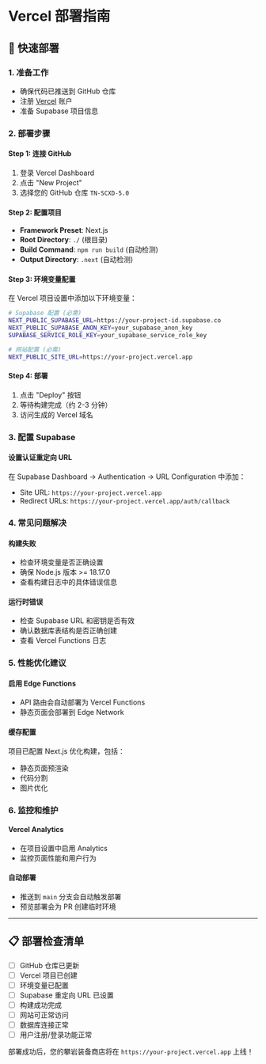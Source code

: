 # Vercel 部署指南

## 🚀 快速部署

### 1. 准备工作
- 确保代码已推送到 GitHub 仓库
- 注册 [Vercel](https://vercel.com) 账户
- 准备 Supabase 项目信息

### 2. 部署步骤

#### Step 1: 连接 GitHub
1. 登录 Vercel Dashboard
2. 点击 "New Project"
3. 选择您的 GitHub 仓库 `TN-SCXD-5.0`

#### Step 2: 配置项目
- **Framework Preset**: Next.js
- **Root Directory**: `./` (根目录)
- **Build Command**: `npm run build` (自动检测)
- **Output Directory**: `.next` (自动检测)

#### Step 3: 环境变量配置
在 Vercel 项目设置中添加以下环境变量：

```bash
# Supabase 配置 (必需)
NEXT_PUBLIC_SUPABASE_URL=https://your-project-id.supabase.co
NEXT_PUBLIC_SUPABASE_ANON_KEY=your_supabase_anon_key
SUPABASE_SERVICE_ROLE_KEY=your_supabase_service_role_key

# 网站配置 (必需)
NEXT_PUBLIC_SITE_URL=https://your-project.vercel.app
```

#### Step 4: 部署
1. 点击 "Deploy" 按钮
2. 等待构建完成（约 2-3 分钟）
3. 访问生成的 Vercel 域名

### 3. 配置 Supabase

#### 设置认证重定向 URL
在 Supabase Dashboard → Authentication → URL Configuration 中添加：
- Site URL: `https://your-project.vercel.app`
- Redirect URLs: `https://your-project.vercel.app/auth/callback`

### 4. 常见问题解决

#### 构建失败
- 检查环境变量是否正确设置
- 确保 Node.js 版本 >= 18.17.0
- 查看构建日志中的具体错误信息

#### 运行时错误
- 检查 Supabase URL 和密钥是否有效
- 确认数据库表结构是否正确创建
- 查看 Vercel Functions 日志

### 5. 性能优化建议

#### 启用 Edge Functions
- API 路由会自动部署为 Vercel Functions
- 静态页面会部署到 Edge Network

#### 缓存配置
项目已配置 Next.js 优化构建，包括：
- 静态页面预渲染
- 代码分割
- 图片优化

### 6. 监控和维护

#### Vercel Analytics
- 在项目设置中启用 Analytics
- 监控页面性能和用户行为

#### 自动部署
- 推送到 `main` 分支会自动触发部署
- 预览部署会为 PR 创建临时环境

---

## 📋 部署检查清单

- [ ] GitHub 仓库已更新
- [ ] Vercel 项目已创建
- [ ] 环境变量已配置
- [ ] Supabase 重定向 URL 已设置
- [ ] 构建成功完成
- [ ] 网站可正常访问
- [ ] 数据库连接正常
- [ ] 用户注册/登录功能正常

部署成功后，您的攀岩装备商店将在 `https://your-project.vercel.app` 上线！ 